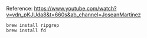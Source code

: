 Reference: https://www.youtube.com/watch?v=vdn_pKJUda8&t=660s&ab_channel=JoseanMartinez


```
brew install ripgrep
brew install fd
```